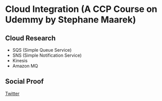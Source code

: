 # Cloud Integration (A CCP Course on Udemmy by Stephane Maarek)

## Cloud Research

- SQS (Simple Queue Service)
- SNS (Simple Notification Service)
- Kinesis
- Amazon MQ

## Social Proof

[Twitter](https://twitter.com/JoeSeven08/status/1501860659499532290)
